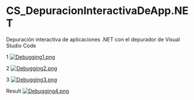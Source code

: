 # CS_DepuracionInteractivaDeApp.NET
Depuración interactiva de aplicaciones .NET con el depurador de Visual Studio Code

1
[![Debugging1.png](https://i.postimg.cc/BbBCZM95/Debugging1.png)](https://postimg.cc/1V4FJ0z4)

2
[![Debugging2.png](https://i.postimg.cc/HWwztscJ/Debugging2.png)](https://postimg.cc/w3BDqzkH)

3
[![Debugging3.png](https://i.postimg.cc/m2VS0XSB/Debugging3.png)](https://postimg.cc/JGDJXQg2)

Result
[![Debugging4.png](https://i.postimg.cc/tTX3SFVY/Debugging4.png)](https://postimg.cc/8F0fsJ4S)
